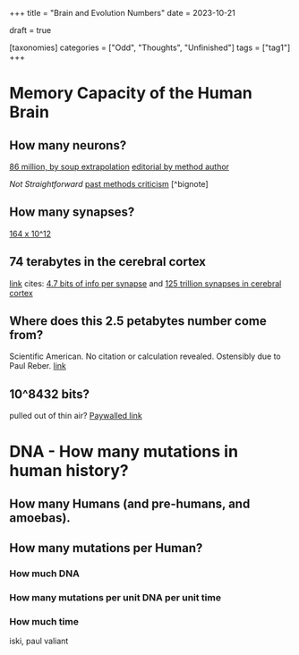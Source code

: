 +++
title = "Brain and Evolution Numbers"
date = 2023-10-21

draft = true

[taxonomies]
categories = ["Odd", "Thoughts", "Unfinished"]
tags = ["tag1"]
+++


# Memory Capacity of the Human Brain

## How many neurons?
[86 million, by soup extrapolation](https://www.nature.com/scitable/blog/brain-metrics/are_there_really_as_many/)
[editorial by method author](https://www.pnas.org/doi/10.1073/pnas.1201895109)

*Not Straightforward* [past methods criticism](https://onlinelibrary.wiley.com/doi/full/10.1111/j.1460-9568.2011.07923.x) [^bignote]

## How many synapses?
[164 x 10^12](https://onlinelibrary.wiley.com/doi/abs/10.1002/syn.1083)

## 74 terabytes in the cerebral cortex
[link](https://www.cnsnevada.com/what-is-the-memory-capacity-of-a-human-brain/)
cites:
[4.7 bits of info per synapse](https://elifesciences.org/articles/10778)
and [125 trillion synapses in cerebral cortex](https://elifesciences.org/articles/10778)

## Where does this 2.5 petabytes number come from?
Scientific American. No citation or calculation revealed. Ostensibly due to 
Paul Reber.
[link](https://www.scientificamerican.com/article/what-is-the-memory-capacity/)

## 10^8432 bits?
pulled out of thin air?
[Paywalled link](https://link.springer.com/article/10.1023/A:1025405628479)

# DNA - How many mutations in human history?

## How many Humans (and pre-humans, and amoebas).

## How many mutations per Human?

### How much DNA
### How many mutations per unit DNA per unit time
### How much time

iski, paul valiant
